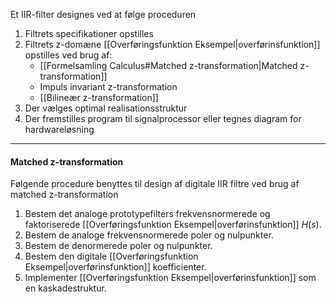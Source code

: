 Et IIR-filter designes ved at følge proceduren
1. Filtrets specifikationer opstilles
2. Filtrets z-domæne [[Overføringsfunktion Eksempel|overførinsfunktion]] opstilles ved brug af:
	 * [[Formelsamling Calculus#Matched z-transformation|Matched z-transformation]]
	 * Impuls invariant z-transformation
	 * [[Bilineær z-transformation]]
3. Der vælges optimal realisationsstruktur
4. Der fremstilles program til signalprocessor eller tegnes diagram for hardwareløsning

***
#### Matched z-transformation
Følgende procedure benyttes til design af digitale IIR filtre ved brug af matched z-transformation
1. Bestem det analoge prototypefilters frekvensnormerede og faktoriserede [[Overføringsfunktion Eksempel|overførinsfunktion]] $H(s)$.
2. Bestem de analoge frekvensnormerede poler og nulpunkter.
3. Bestem de denormerede poler og nulpunkter.
4. Bestem den digitale [[Overføringsfunktion Eksempel|overførinsfunktion]] koefficienter.
5. Implementer [[Overføringsfunktion Eksempel|overførinsfunktion]] som en kaskadestruktur.